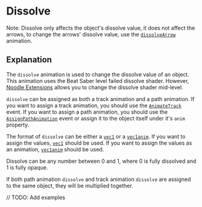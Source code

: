 # Dissolve

Note: Dissolve only affects the object's dissolve value, it does not affect the arrows, to change the arrows' dissolve value, use the [`dissolveArrow`](./dissolveArrow) animation.

## Explanation

The `dissolve` animation is used to change the dissolve value of an object. This animation uses the Beat Saber level failed dissolve shader. However, [Noodle Extensions](https://github.com/Aeroluna/NoodleExtensions) allows you to change the dissolve shader mid-level.

`dissolve` can be assigned as both a track animation and a path animation. If you want to assign a track animation, you should use the [`AnimateTrack`](../customEvents/AnimateTrack) event. If you want to assign a path animation, you should use the [`AssignPathAnimation`](../customEvents/assignPathAnimation) event or assign it to the object itself under it's `anim` property.

The format of `dissolve` can be either a [`vec1`](../types/vec1) or a [`vec1anim`](../types/vec1anim). If you want to assign the values, [`vec1`](../types/vec1) should be used. If you want to assign the values as an animation, [`vec1anim`](../types/vec1anim) should be used.

Dissolve can be any number between 0 and 1, where 0 is fully dissolved and 1 is fully opaque.

If both path animation `dissolve` and track animation `dissolve` are assigned to the same object, they will be multiplied together.

// TODO: Add examples